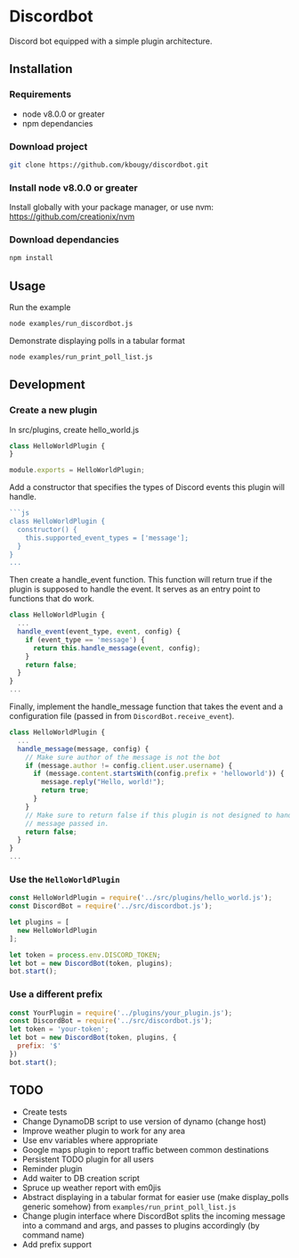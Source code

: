 # Discordbot
Discord bot equipped with a simple plugin architecture.

## Installation

### Requirements
* node v8.0.0 or greater
* npm dependancies

### Download project

```bash
git clone https://github.com/kbougy/discordbot.git
```

### Install node v8.0.0 or greater
Install globally with your package manager, or use nvm:
https://github.com/creationix/nvm

### Download dependancies
```bash
npm install
```

## Usage
Run the example
```bash
node examples/run_discordbot.js
```

Demonstrate displaying polls in a tabular format
```bash
node examples/run_print_poll_list.js
```

## Development

### Create a new plugin
In src/plugins, create hello_world.js
```js
class HelloWorldPlugin {
}

module.exports = HelloWorldPlugin;
```

Add a constructor that specifies the types of Discord events this plugin will handle.
```js
```js
class HelloWorldPlugin {
  constructor() {
    this.supported_event_types = ['message'];
  }
}
...
```

Then create a handle_event function. This function will return true if the
plugin is supposed to handle the event. It serves as an entry point to functions
that do work.
```js
class HelloWorldPlugin {
  ...
  handle_event(event_type, event, config) {
    if (event_type == 'message') {
      return this.handle_message(event, config);
    }
    return false;
  }
}
...
```

Finally, implement the handle_message function that takes the event and a
configuration file (passed in from `DiscordBot.receive_event`).
```js
class HelloWorldPlugin {
  ...
  handle_message(message, config) {
    // Make sure author of the message is not the bot
    if (message.author != config.client.user.username) {
      if (message.content.startsWith(config.prefix + 'helloworld')) {
        message.reply("Hello, world!");
        return true;
      }
    }
    // Make sure to return false if this plugin is not designed to handle the
    // message passed in.
    return false;
  }
}
...
```

### Use the `HelloWorldPlugin`
```js
const HelloWorldPlugin = require('../src/plugins/hello_world.js');
const DiscordBot = require('../src/discordbot.js');

let plugins = [
  new HelloWorldPlugin
];

let token = process.env.DISCORD_TOKEN;
let bot = new DiscordBot(token, plugins);
bot.start();
```



### Use a different prefix
```js
const YourPlugin = require('../plugins/your_plugin.js');
const DiscordBot = require('../src/discordbot.js');
let token = 'your-token';
let bot = new DiscordBot(token, plugins, {
  prefix: '$'
})
bot.start();
```




## TODO
* Create tests
* Change DynamoDB script to use version of dynamo (change host)
* Improve weather plugin to work for any area
* Use env variables where appropriate
* Google maps plugin to report traffic between common destinations
* Persistent TODO plugin for all users
* Reminder plugin
* Add waiter to DB creation script
* Spruce up weather report with em0jis
* Abstract displaying in a tabular format for easier use (make display_polls generic somehow)
  from `examples/run_print_poll_list.js`
* Change plugin interface where DiscordBot splits the incoming message into a command and args,
  and passes to plugins accordingly (by command name)
* Add prefix support
  

